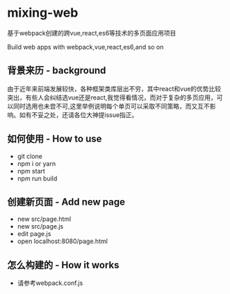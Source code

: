 # mixing-web
基于webpack创建的跨vue,react,es6等技术的多页面应用项目

Build web apps with webpack,vue,react,es6,and so on

## 背景来历 - background

由于近年来前端发展较快，各种框架类库层出不穷，其中react和vue的优势比较突出，有些人会纠结选vue还是react,我觉得看情况，而对于复杂的多页应用，可以同时选用也未尝不可,这里举例说明每个单页可以采取不同策略，而又互不影响。如有不妥之处，还请各位大神提issue指正。


## 如何使用 - How to use 

*  git clone 
*  npm i or yarn
*  npm start
*  npm run build 

## 创建新页面 - Add new page
*  new src/page.html
*  new src/page.js
*  edit page.js
*  open localhost:8080/page.html

## 怎么构建的 - How it works
* 请参考webpack.conf.js




 



